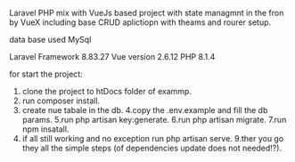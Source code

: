 Laravel PHP mix with VueJs based project with state  managmnt in the fron by VueX including base CRUD aplictiopn with theams and rourer setup.

data base used MySql

Laravel Framework 8.83.27
Vue version 2.6.12
PHP 8.1.4 

for start the project:

1. clone the project to htDocs folder of exammp.
2. run composer install.
3. create nue tabale in the db.
4.copy the .env.example and fill the db params.
5.run php artisan key:generate.
6.run php artisan migrate.
7.run npm insatall.
8. if all still working and no exception run php artisan serve.
9.ther you go they all the simple steps (of dependencies update does not needed!?).
